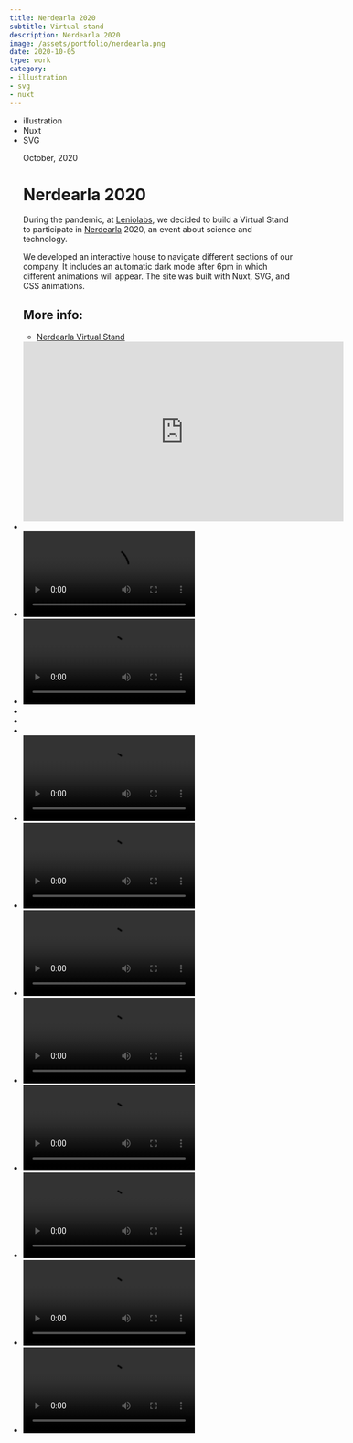 ```yaml
---
title: Nerdearla 2020
subtitle: Virtual stand
description: Nerdearla 2020
image: /assets/portfolio/nerdearla.png
date: 2020-10-05
type: work
category: 
- illustration
- svg
- nuxt
---
```


<ul class="tags">
    <li>illustration</li>
    <li>Nuxt</li>
    <li>SVG</li>
</ul>
<ul class="gallery masonry">
    <div class="content">
        <p class="content-date">October, 2020</p>
        <h1>Nerdearla 2020</h1>
        <p>During the pandemic, at <a target="_blank" rel="noreferrer" href="https://leniolabs.com/">Leniolabs</a>, we decided to build a Virtual Stand to participate in <a target="_blank" rel="noreferrer" href="http://nerdearla.com/">Nerdearla</a> 2020, an event about science and technology.</p>
        <p>We developed an interactive house to navigate different sections of our company. It includes an automatic dark mode after 6pm in which different animations will appear. The site was built with Nuxt, SVG, and CSS animations.</p>
        <h2>More info:</h2>
        <ul class="music-list">
            <li><a target="_blank" rel="noreferrer" href="https://nerdearla.leniolabs.com/" class="heart">Nerdearla Virtual Stand</a></li>
        </ul>
    </div>
    <iframe width="560" height="315" src="https://www.youtube.com/embed/sFspBtEQYDk" frameborder="0" allow="accelerometer; autoplay; clipboard-write; encrypted-media; gyroscope; picture-in-picture" allowfullscreen></iframe>
    <li><img src="/work/nerdearla-01.png" alt=""></li>
    <li><video controls><source src="/work/nerd-02.mp4" type="video/mp4"></video></li>
    <li><video controls><source src="/work/nerd-05.mp4" type="video/mp4"></video></li>
    <li><img src="/work/nerd-12.png" alt=""></li>
    <li><img src="/work/nerd-13.png" alt=""></li>
    <li><img src="/work/nerd-14.png" alt=""></li>    
    <li><video controls><source src="/work/nerd-01.mp4" type="video/mp4"></video></li>
    <li><video controls><source src="/work/nerd-03.mp4" type="video/mp4"></video></li>
    <li><video controls><source src="/work/nerd-06.mp4" type="video/mp4"></video></li>
    <li><video controls><source src="/work/nerd-10.mp4" type="video/mp4"></video></li>
    <li><video controls><source src="/work/nerd-07.mp4" type="video/mp4"></video></li>
    <li><video controls><source src="/work/nerd-08.mp4" type="video/mp4"></video></li>
    <li><video controls><source src="/work/nerd-09.mp4" type="video/mp4"></video></li>
    <li><video controls><source src="/work/nerd-11.mp4" type="video/mp4"></video></li>
</ul>